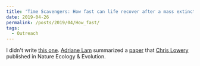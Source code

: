 ```yaml
---
title: 'Time Scavengers: How fast can life recover after a mass extinction?'
date: 2019-04-26
permalink: /posts/2019/04/How_fast/
tags:
  - Outreach
---
```


I didn't write [this one](https://timescavengers.blog/2019/04/26/how-fast-can-life-recover-after-a-mass-extinction/). [Adriane Lam](https://adrianerlam.wordpress.com/) summarized a [paper](https://www.nature.com/articles/s41559-019-0835-0) that [Chris Lowery](https://chrislowerymicropaleo.weebly.com/) published in Nature Ecology & Evolution. 
